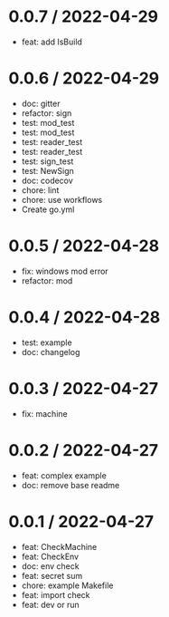 
0.0.7 / 2022-04-29
==================

* feat: add IsBuild

0.0.6 / 2022-04-29
==================

* doc: gitter
* refactor: sign
* test: mod_test
* test: mod_test
* test: reader_test
* test: reader_test
* test: sign_test
* test: NewSign
* doc: codecov
* chore: lint
* chore: use workflows
* Create go.yml

0.0.5 / 2022-04-28
==================

* fix: windows mod error
* refactor: mod

0.0.4 / 2022-04-28
==================

* test: example
* doc: changelog

0.0.3 / 2022-04-27
==================

* fix: machine

0.0.2 / 2022-04-27
==================

* feat: complex example
* doc: remove base readme

0.0.1 / 2022-04-27
==================

* feat: CheckMachine
* feat: CheckEnv
* doc: env check
* feat: secret sum
* chore: example Makefile
* feat: import check
* feat: dev or run
